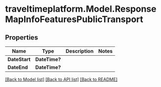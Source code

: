 
# traveltimeplatform.Model.ResponseMapInfoFeaturesPublicTransport

## Properties

Name | Type | Description | Notes
------------ | ------------- | ------------- | -------------
**DateStart** | **DateTime?** |  | 
**DateEnd** | **DateTime?** |  | 

[[Back to Model list]](../README.md#documentation-for-models)
[[Back to API list]](../README.md#documentation-for-api-endpoints)
[[Back to README]](../README.md)

